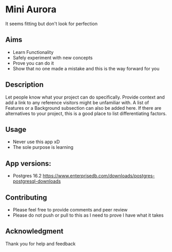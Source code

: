 # Mini Aurora
It seems fitting but don't look for perfection
## Aims
- Learn Functionality
- Safely experiment with new concepts
- Prove you can do it
- Show that no one made a mistake and this is the way forward for you


## Description
Let people know what your project can do specifically. Provide context and add a link to any reference visitors might be unfamiliar with. A list of Features or a Background subsection can also be added here. If there are alternatives to your project, this is a good place to list differentiating factors.


## Usage
- Never use this app xD
- The sole purpose is learning
## App versions:
- Postgres 16.2 https://www.enterprisedb.com/downloads/postgres-postgresql-downloads


## Contributing
- Please feel free to provide comments and peer review
- Please do not push or pull to this as I need to prove I have what it takes

## Acknowledgment
Thank you for help and feedback 
